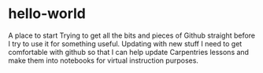 # hello-world
A place to start
Trying to get all the bits and pieces of Github straight before I try to use it for something useful.
	Updating with new stuff
I need to get comfortable with github so that I can help update Carpentries lessons and make them into notebooks for virtual instruction purposes.
